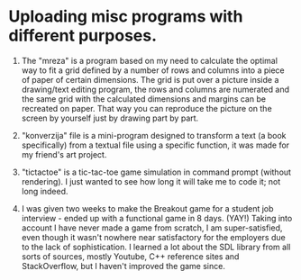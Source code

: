 # Uploading misc programs with different purposes.

1. The "mreza" is a program based on my need to calculate the optimal way to fit a grid defined by a number of rows and columns into a piece of paper of certain dimensions. The grid is put over a picture inside a drawing/text editing program, the rows and columns are numerated and the same grid with the calculated dimensions and margins can be recreated on paper. That way you can reproduce the picture on the screen by yourself just by drawing part by part.

2. "konverzija" file is a mini-program designed to transform a text (a book specifically) from a textual file using a specific function, it was made for my friend's art project.

3. "tictactoe" is a tic-tac-toe game simulation in command prompt (without rendering). I just wanted to see how long it will take me to code it; not long indeed.

4. I was given two weeks to make the Breakout game for a student job interview - ended up with a functional game in 8 days. (YAY!) Taking into account I have never made a game from scratch, I am super-satisfied, even though it wasn't nowhere near satisfactory for the employers due to the lack of sophistication. I learned a lot about the SDL library from all sorts of sources, mostly Youtube, C++ reference sites and StackOverflow, but I haven't improved the game since.
